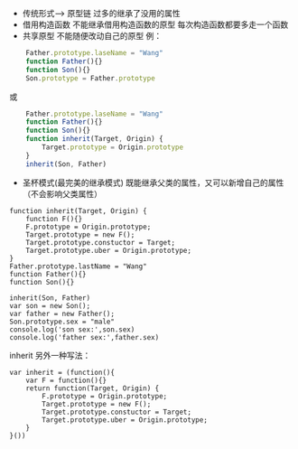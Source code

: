 - 传统形式--> 原型链
过多的继承了没用的属性
- 借用构造函数
不能继承借用构造函数的原型
每次构造函数都要多走一个函数
- 共享原型
不能随便改动自己的原型
     例：
``` javascript
    Father.prototype.laseName = "Wang"
    function Father(){}
    function Son(){}
    Son.prototype = Father.prototype
```
或
``` javascript
    Father.prototype.laseName = "Wang"
    function Father(){}
    function Son(){}
    function inherit(Target, Origin) {
        Target.prototype = Origin.prototype
    }
    inherit(Son, Father)
```
- 圣杯模式(最完美的继承模式)
既能继承父类的属性，又可以新增自己的属性（不会影响父类属性）
```
function inherit(Target, Origin) {
    function F(){}
    F.prototype = Origin.prototype;
    Target.prototype = new F();
    Target.prototype.constuctor = Target;
    Target.prototype.uber = Origin.prototype;
}
Father.prototype.lastName = "Wang"
function Father(){}
function Son(){}

inherit(Son, Father)
var son = new Son();
var father = new Father();
Son.prototype.sex = "male"
console.log('son sex:',son.sex)
console.log('father sex:',father.sex)
```
inherit 另外一种写法：
```
var inherit = (function(){
    var F = function(){} 
    return function(Target, Origin) {
        F.prototype = Origin.prototype;
        Target.prototype = new F();
        Target.prototype.constuctor = Target;
        Target.prototype.uber = Origin.prototype;
    }
}())
```


